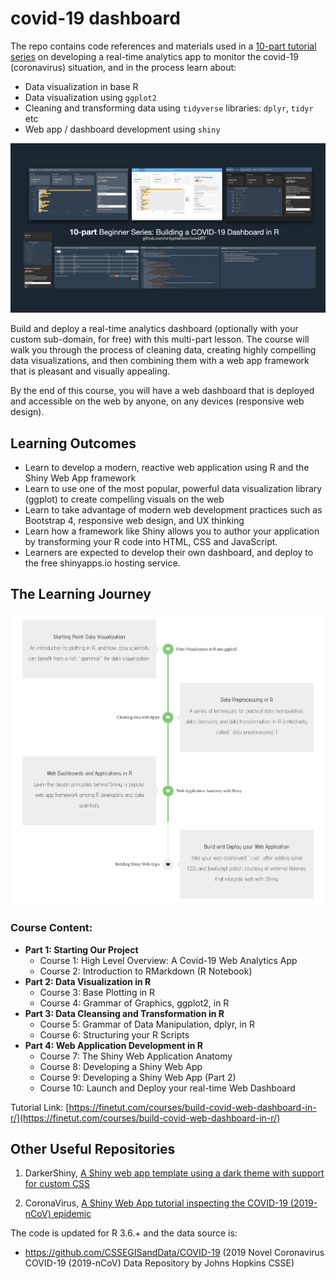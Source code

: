 # covid-19 dashboard

The repo contains code references and materials used in a [10-part tutorial series](https://finetut.com/courses/build-covid-web-dashboard-in-r/) on developing a real-time analytics app to monitor the covid-19 (coronavirus) situation, and in the process learn about:
- Data visualization in base R  
- Data visualization using `ggplot2`  
- Cleaning and transforming data using `tidyverse` libraries: `dplyr`, `tidyr` etc  
- Web app / dashboard development using `shiny`  

![](assets/banner.png)

Build and deploy a real-time analytics dashboard (optionally with your custom sub-domain, for free) with this multi-part lesson. The course will walk you through the process of cleaning data, creating highly compelling data visualizations, and then combining them with a web app framework that is pleasant and visually appealing.

By the end of this course, you will have a web dashboard that is deployed and accessible on the web by anyone, on any devices (responsive web design).

## Learning Outcomes

- Learn to develop a modern, reactive web application using R and the Shiny Web App framework
- Learn to use one of the most popular, powerful data visualization library (ggplot) to create compelling visuals on the web
- Learn to take advantage of modern web development practices such as Bootstrap 4, responsive web design, and UX thinking
- Learn how a framework like Shiny allows you to author your application by transforming your R code into HTML, CSS and JavaScript.
- Learners are expected to develop their own dashboard, and deploy to the free shinyapps.io hosting service. 


## The Learning Journey
![](assets/journey.png)

### Course Content:
- **Part 1: Starting Our Project**
    - Course 1: High Level Overview: A Covid-19 Web Analytics App
    - Course 2: Introduction to RMarkdown (R Notebook)
- **Part 2: Data Visualization in R**
    - Course 3: Base Plotting in R
    - Course 4: Grammar of Graphics, ggplot2, in R
- **Part 3: Data Cleansing and Transformation in R**
    - Course 5: Grammar of Data Manipulation, dplyr, in R
    - Course 6: Structuring your R Scripts
- **Part 4: Web Application Development in R**
    - Course 7: The Shiny Web Application Anatomy
    - Course 8: Developing a Shiny Web App
    - Course 9: Developing a Shiny Web App (Part 2)
    - Course 10: Launch and Deploy your real-time Web Dashboard

Tutorial Link: [https://finetut.com/courses/build-covid-web-dashboard-in-r/](https://finetut.com/courses/build-covid-web-dashboard-in-r/)

## Other Useful Repositories

1. DarkerShiny, [A Shiny web app template using a dark theme with support for custom CSS](https://github.com/onlyphantom/darkershiny)

2. CoronaVirus, [A Shiny Web App tutorial inspecting the COVID-19 (2019-nCoV) epidemic](https://github.com/onlyphantom/coronavirus)

The code is updated for R 3.6.+ and the data source is:
- https://github.com/CSSEGISandData/COVID-19 (2019 Novel Coronavirus COVID-19 (2019-nCoV) Data Repository by Johns Hopkins CSSE)


